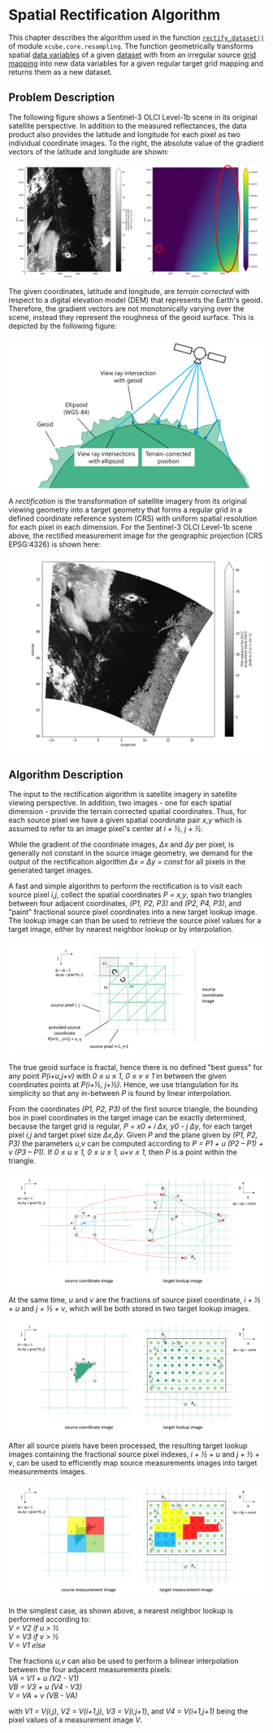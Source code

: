 # Spatial Rectification Algorithm

This chapter describes the algorithm used in the function [`rectify_dataset()`](api.html#xcube.core.resampling.rectify_dataset) 
of module `xcube.core.resampling`. The function geometrically transforms 
spatial [data variables](https://docs.xarray.dev/en/stable/user-guide/terminology.html#term-Variable) 
of a given [dataset](https://docs.xarray.dev/en/stable/user-guide/terminology.html#term-Dataset) 
with from an irregular source 
[grid mapping](https://cfconventions.org/Data/cf-conventions/cf-conventions-1.11/cf-conventions.html#grid-mappings-and-projections) 
into new data variables for a given regular target grid mapping and returns 
them as a new dataset. 

## Problem Description

The following figure shows a Sentinel-3 OLCI Level-1b scene in its original 
satellite perspective. In addition to the measured reflectances, the data 
product also provides the latitude and longitude for each pixel as two 
individual coordinate images. To the right, the absolute value of the gradient 
vectors of the latitude and longitude are shown:  

<!-- <img src="rectify/olci-input.png" alt="OLCI L1B Input" style="width:60em;display:block;margin-left:auto;margin-right:auto"/> -->
![OLCI L1B Input](rectify/olci-input.png)

The given coordinates, latitude and longitude, are _terrain corrected_ with 
respect to a digital elevation model (DEM) that represents the Earth's geoid.
Therefore, the gradient vectors are not monotonically varying over the scene, 
instead they represent the roughness of the geoid surface. This is depicted
by the following figure:

<!-- <img src="rectify/geoid.png" alt="Geoid" style="width:30em;display:block;margin-left:auto;margin-right:auto"/> -->
![Geoid](rectify/geoid.png)

A _rectification_ is the transformation of satellite imagery from its original 
viewing geometry into a target geometry that forms a regular grid in a defined 
coordinate reference system (CRS) with uniform spatial resolution for each 
pixel in each dimension. For the Sentinel-3 OLCI Level-1b scene above, the
rectified measurement image for the geographic projection (CRS EPSG:4326) 
is shown here:

<!-- <img src="rectify/olci-output.png" alt="OLCI L1C Output" style="width:60em;display:block;margin-left:auto;margin-right:auto"/> -->
![OLCI L1C Output](rectify/olci-output.png)


## Algorithm Description

The input to the rectification algorithm is satellite imagery in satellite 
viewing perspective. In addition, two images - one for each spatial dimension -
provide the terrain corrected spatial coordinates.
Thus, for each source pixel we have a given spatial coordinate pair *x,y* which
is assumed to refer to an image pixel's center at *i + ½, j + ½*. 

While the gradient of the coordinate images, *Δx* and *Δy* per pixel, is 
generally not constant in the source image geometry, we demand for the
output of the rectification algorithm *Δx = Δy = const* for all pixels in 
the generated target images.

A fast and simple algorithm to perform the rectification is to visit each
source pixel *i,j*, collect the spatial coordinates *P = x,y*, span
two triangles between four adjacent coordinates,
*(P1, P2, P3)* and *(P2, P4, P3)*, and "paint" fractional source pixel
coordinates into a new target lookup image. The lookup image can than be used 
to retrieve the source pixel values for a target image, either by nearest 
neighbor lookup or by interpolation.

<!-- <img src="rectify/source-coords.png" alt="Source coordinates" style="width:60em;display:block;margin-left:auto;margin-right:auto"/> -->
![Source coordinates](rectify/source-coords.png)

The true geoid surface is fractal, hence there is no defined "best guess" for 
any point *P(i+u,j+v)* with *0 ≤ u ≤ 1, 0 ≤ v ≤ 1* in between the given coordinates 
points at *P(i+½, j+½)*. Hence, we use triangulation for its simplicity so 
that any in-between *P* is found by linear interpolation.

From the coordinates *(P1, P2, P3)* of the first source triangle, the bounding
box in pixel coordinates in the target image can be exactly determined, 
because the target grid is regular, *P = x0 + i Δx, y0 - j Δy*, for each 
target pixel *i,j* and target pixel size *Δx,Δy*. Given *P* and the plane
given by *(P1, P2, P3)* the parameters *u,v* can be computed according to
*P = P1 + u (P2 – P1) + v (P3 – P1)*. 
If *0 ≤ u ≤ 1, 0 ≤ u ≤ 1, u+v ≤ 1*, then *P* is a point within the 
triangle. 

<!-- <img src="rectify/algo-1.png" alt="Algorithm #1" style="width:60em;display:block;margin-left:auto;margin-right:auto"/> -->
![Algorithm #1](rectify/algo-1.png)

At the same time, *u* and *v* are the fractions of source pixel
coordinate, *i + ½ + u* and *j + ½ + v*, which will be both stored in two 
target lookup images.

<!-- <img src="rectify/algo-2.png" alt="Algorithm #2" style="width:60em;display:block;margin-left:auto;margin-right:auto"/> -->
![Algorithm #2](rectify/algo-2.png)

After all source pixels have been processed, the resulting target lookup 
images containing the fractional source pixel indexes, *i + ½ + u* 
and *j + ½ + v*, can be used to efficiently map source measurements images 
into target measurements images. 

<!-- <img src="rectify/algo-3.png" alt="Algorithm #3" style="width:60em;display:block;margin-left:auto;margin-right:auto"/> -->
![Algorithm #3](rectify/algo-3.png)

In the simplest case, as shown above, a nearest neighbor lookup is performed 
according to:  
    *V = V2 if u > ½*  
    *V = V3 if v > ½*  
    *V = V1 else*  

The fractions *u,v* can also be used to perform a bilinear interpolation 
between the four adjacent measurements pixels:  
    *VA = V1 + u (V2 - V1)*  
    *VB = V3 + u (V4 - V3)*  
    *V = VA + v (VB - VA)*  

with *V1 = V(i,j)*, *V2 = V(i+1,j)*, *V3 = V(i,j+1)*, and *V4 = V(i+1,j+1)* 
being the pixel values of a measurement image *V*.
